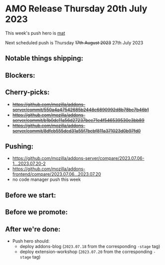 # AMO Release Thursday 20th July 2023

This week's push hero is [mat](https://github.com/diox)

Next scheduled push is Thursday ~~17th August 2023~~ 27th July 2023

## Notable things shipping:

## Blockers:

## Cherry-picks:
- ~~https://github.com/mozilla/addons-server/commit/550a4a47542685b2448c6890992d8b78bc7b46b1~~
- ~~https://github.com/mozilla/addons-server/commit/b1b0de11a56d27237bee71e4f546539530e3bb89~~
- ~~https://github.com/mozilla/addons-server/commit/8dfcb555dcd31a55f7bcbf811a371023d0b97fd0~~

## Pushing:

- https://github.com/mozilla/addons-server/compare/2023.07.06-1...2023.07.20-2
- https://github.com/mozilla/addons-frontend/compare/2023.07.06...2023.07.20
- no code manager push this week

## Before we start:


## Before we promote:

## After we're done:
* Push hero should:
  - deploy addons-blog (`2023.07.18` from the corresponding `-stage` tag)
  - deploy extension-workshop (`2023.07.20` from the corresponding `-stage` tag)

